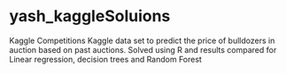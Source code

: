 # yash_kaggleSoluions
Kaggle Competitions
Kaggle data set to predict the price of bulldozers in auction based on past auctions.
Solved using R and results compared for Linear regression, decision trees and Random Forest
